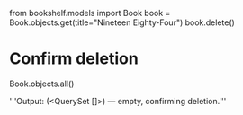 from bookshelf.models import Book
book = Book.objects.get(title="Nineteen Eighty-Four")
book.delete()

# Confirm deletion

Book.objects.all()

'''Output:
(<QuerySet []>) — empty, confirming deletion.'''
